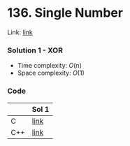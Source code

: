 # 136. Single Number
Link: [link](https://leetcode.com/problems/single-number/)

### Solution 1 - XOR
* Time complexity: $O(n)$
* Space complexity: $O(1)$

### Code
||Sol 1|
|-|-|
|C|[link](./sol_1/main.c)|
|C++|[link](./sol_1/main.cpp)|